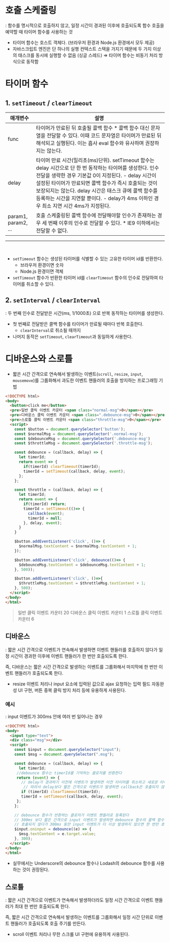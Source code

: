 # 호출 스케줄링

: 함수를 명시적으로 호출하지 않고, 일정 시간이 경과된 이후에 호출되도록 함수 호출을 예약할 때 타이머 함수를 사용하는 것

- 타이머 함수는 호스트 객체다. (브라우저 환경과 Node.js 환경에서 모두 제공)
- 자바스크립트 엔진은 단 하나의 실행 컨텍스트 스택을 가지기 때문에 두 가지 이상의 태스크를 동시에 실행할 수 없음 (싱글 스레드)
  ⇒ 타이머 함수는 비동기 처리 방식으로 동작함

# 타이머 함수

## 1. `setTimeout` / `clearTimeout`

| 매개변수            | 설명                                                                                                                                                                                                                                                                                                                                                                        |
| ------------------- | --------------------------------------------------------------------------------------------------------------------------------------------------------------------------------------------------------------------------------------------------------------------------------------------------------------------------------------------------------------------------- |
| func                | 타이머가 만료된 뒤 호출될 콜백 함수 \* 콜백 함수 대신 문자열을 전달할 수 있다. 이때 코드 문자열은 타이머가 만료된 뒤 해석되고 실행된다. 이는 흡사 eval 함수와 유사하며 권장하지는 않는다.                                                                                                                                                                                   |
| delay               | 타이머 만료 시간(밀리초(ms)단위). setTimeout 함수는 delay 시간으로 단 한 번 동작하는 타이머를 생성한다. 인수 전달을 생략한 경우 기본값 0이 지정된다. - delay 시간이 설정된 타이머가 만료되면 콜백 함수가 즉시 호출되는 것이 보장되지는 않는다. delay 시간은 태스크 큐에 콜백 함수를 등록하는 시간을 지연할 뿐이다. - delay가 4ms 이하인 경우 최소 지연 시간 4ms가 지정된다. |
| param1, param2, ... | 호출 스케줄링된 콜백 함수에 전달해야할 인수가 존재하는 경우 세 번째 이후의 인수로 전달할 수 있다. \* IE9 이하에서는 전달할 수 없다.                                                                                                                                                                                                                                         |

---

<br />

- `setTimeout` 함수는 생성된 타이머를 식별할 수 있는 고유한 타이머 id를 반환한다.
  - 브라우저 환경이면 숫자
  - Node.js 환경이면 객체
- `setTimeout` 함수가 반환한 타이머 id를 `clearTimeout` 함수의 인수로 전달하여 타이머를 취소할 수 있다.

## 2. `setInterval` / `clearInterval`

: 두 번째 인수로 전달받은 시간(ms, 1/1000초) 으로 반복 동작하는 타이머를 생성한다.

- 첫 번째로 전달받은 콜백 함수를 타이머가 만료될 때마다 반복 호출한다.
  - `clearInterval`로 취소될 때까지
- 나머지 동작은 `setTimeout`, `clearTimeout`과 동일하게 사용한다.

# 디바운스와 스로틀

- 짧은 시간 간격으로 연속해서 발생하는 이벤트(`scroll`, `resize`, `input`, `mousemove`)를 그룹화해서 과도한 이벤트 핸들러의 호출을 방지하는 프로그래밍 기법

```html
<!DOCTYPE html>
<body>
  <button>click me</button>
  <pre>일반 클릭 이벤트 카운터 <span class="normal-msg">0</span></pre>
  <pre>디바운스 클릭 이벤트 카운터 <span class=".debounce-msg">0</span></pre>
  <pre>스로틀 클릭 이벤트 카운터 <span class="throttle-msg">0</span></pre>
  <script>
    const $button = document.querySelector('button');
    const $normalMsg = document.querySelector('.normal-msg');
    const $debounceMsg = document.querySelector('.debounce-msg')
    const $throttleMsg = document.querySelector('.throttle-msg');

    const debounce = (callback, delay) => {
      let timerId;
      return event => {
        if(timerId) clearTimeout(timerId);
        timerId = setTimeout(callback, delay, event);
      };
    };

    const throttle = (callback, delay) => {
      let timerId;
      return event => {
        if(timerId) return;
        timerId = setTimeout(()=> {
          callback(event);
          timerId = null;
        }, delay, event);
      }
    }

    $button.addEventListener('click', ()=> {
      $normalMsg.textContent = $normalMsg.textContent + 1;
    });

    $button.addEventListener('click', debounce(()=> {
      $debounceMsg.textContent = $debounceMsg.textContent + 1;
    }, 500));

    $button.addEventListener('click', ()=>{
      $throttleMsg.textContent = $throttleMsg.textContent + 1;
    }, 500);
  </script>
</body>
</html>
```

> 일반 클릭 이벤트 카운터 20
> 디바운스 클릭 이벤트 카운터 1
> 스로틀 클릭 이벤트 카운터 6

## 디바운스

: 짧은 시간 간격으로 이벤트가 연속해서 발생하면 이벤트 핸들러를 호출하지 않다가 일정 시간이 경과한 이후에 이벤트 핸들러가 한 번만 호출되도록 한다.

즉, 디바운스는 짧은 시간 간격으로 발생하는 이벤트를 그룹화해서 마지막에 한 번만 이벤트 핸들러가 호출되도록 한다.

- resize 이벤트 처리나 input 요소에 입력된 값으로 ajax 요청하는 입력 필드 자동완성 UI 구현, 버튼 중복 클릭 방지 처리 등에 유용하게 사용된다.

### 예시

: input 이벤트가 300ms 안에 여러 번 일어나는 경우

```html
<!DOCTYPE html>
<body>
  <input type="text">
  <div class="msg"></div>
  <script>
    const $input = document.querySelector("input");
    const $msg = document.querySelector(".msg");

    const debounce = (callback, delay) => {
      let timerId;
     //debounce 함수는 timerId를 기억하는 클로저를 반환한다
     return (event) => {
       // delay가 경과하기 이전에 이벤트가 발생하면 이전 타이머를 취소하고 새로운 타이머를 재설정한다
        // 따라서 delay보다 짧은 간격으로 이벤트가 발생하면 callback은 호출되지 않는다
       if (timerId) clearTimeout(timerId);
       timerId = setTimeout(callback, delay, event);
     };
    };

    // debounce 함수가 반환하는 클로저가 이벤트 핸들러로 등록된다
    // 300ms 보다 짧은 간격으로 input 이벤트가 발생하면 debounce 함수의 콜백 함수는
    // 호출되지 않다가 300ms 동안 input 이벤트가 더 이상 발생하지 않으면 한 번만 호출된다
    $input.oninput = debounce((e) => {
      $msg.textContent = e.target.value;
    }, 300);
  </script>
</body>
</html>
```

- 실무에서는 Underscore의 debounce 함수나 Lodash의 debounce 함수를 사용하는 것이 권장된다.

## 스로틀

: 짧은 시간 간격으로 이벤트가 연속해서 발생하더라도 일정 시간 간격으로 이벤트 핸들러가 최대 한 번만 호출되도록 한다.

즉, 짧은 시간 간격으로 연속해서 발생하는 이벤트를 그룹화해서 일정 시간 단위로 이벤트 핸들러가 호출되도록 호출 주기를 만든다.

- scroll 이벤트 처리나 무한 스크롤 UI 구현에 유용하게 사용된다.
